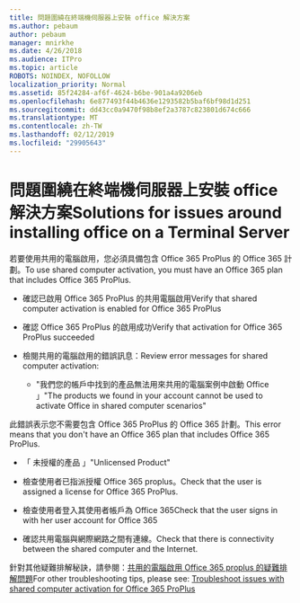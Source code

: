 ```yaml
---
title: 問題圍繞在終端機伺服器上安裝 office 解決方案
ms.author: pebaum
author: pebaum
manager: mnirkhe
ms.date: 4/26/2018
ms.audience: ITPro
ms.topic: article
ROBOTS: NOINDEX, NOFOLLOW
localization_priority: Normal
ms.assetid: 85f24284-af6f-4624-b6be-901a4a9206eb
ms.openlocfilehash: 6e877493f44b4636e1293582b5baf6bf98d1d251
ms.sourcegitcommit: dd43cc0a9470f98b8ef2a3787c823801d674c666
ms.translationtype: MT
ms.contentlocale: zh-TW
ms.lasthandoff: 02/12/2019
ms.locfileid: "29905643"
---
```

# <a name="solutions-for-issues-around-installing-office-on-a-terminal-server"></a><span data-ttu-id="9e424-102">問題圍繞在終端機伺服器上安裝 office 解決方案</span><span class="sxs-lookup"><span data-stu-id="9e424-102">Solutions for issues around installing office on a Terminal Server</span></span>

<span data-ttu-id="9e424-103">若要使用共用的電腦啟用，您必須具備包含 Office 365 ProPlus 的 Office 365 計劃。</span><span class="sxs-lookup"><span data-stu-id="9e424-103">To use shared computer activation, you must have an Office 365 plan that includes Office 365 ProPlus.</span></span>
  
- <span data-ttu-id="9e424-104">確認已啟用 Office 365 ProPlus 的共用電腦啟用</span><span class="sxs-lookup"><span data-stu-id="9e424-104">Verify that shared computer activation is enabled for Office 365 ProPlus</span></span>
    
- <span data-ttu-id="9e424-105">確認 Office 365 ProPlus 的啟用成功</span><span class="sxs-lookup"><span data-stu-id="9e424-105">Verify that activation for Office 365 ProPlus succeeded</span></span>
    
- <span data-ttu-id="9e424-106">檢閱共用的電腦啟用的錯誤訊息：</span><span class="sxs-lookup"><span data-stu-id="9e424-106">Review error messages for shared computer activation:</span></span>
    
  - <span data-ttu-id="9e424-107">"我們您的帳戶中找到的產品無法用來共用的電腦案例中啟動 Office 」</span><span class="sxs-lookup"><span data-stu-id="9e424-107">"The products we found in your account cannot be used to activate Office in shared computer scenarios"</span></span>
  
<span data-ttu-id="9e424-108">此錯誤表示您不需要包含 Office 365 ProPlus 的 Office 365 計劃。</span><span class="sxs-lookup"><span data-stu-id="9e424-108">This error means that you don't have an Office 365 plan that includes Office 365 ProPlus.</span></span>
    
  - <span data-ttu-id="9e424-109">「 未授權的產品 」</span><span class="sxs-lookup"><span data-stu-id="9e424-109">"Unlicensed Product"</span></span>
    
  - <span data-ttu-id="9e424-110">檢查使用者已指派授權 Office 365 proplus。</span><span class="sxs-lookup"><span data-stu-id="9e424-110">Check that the user is assigned a license for Office 365 ProPlus.</span></span>
    
  - <span data-ttu-id="9e424-111">檢查使用者登入其使用者帳戶為 Office 365</span><span class="sxs-lookup"><span data-stu-id="9e424-111">Check that the user signs in with her user account for Office 365</span></span>
    
  - <span data-ttu-id="9e424-112">確認共用電腦與網際網路之間有連線。</span><span class="sxs-lookup"><span data-stu-id="9e424-112">Check that there is connectivity between the shared computer and the Internet.</span></span>
    
<span data-ttu-id="9e424-113">針對其他疑難排解秘訣，請參閱：[共用的電腦啟用 Office 365 proplus 的疑難排解問題](https://docs.microsoft.com/DeployOffice/troubleshoot-issues-with-shared-computer-activation-for-office-365-proplus)</span><span class="sxs-lookup"><span data-stu-id="9e424-113">For other troubleshooting tips, please see: [Troubleshoot issues with shared computer activation for Office 365 ProPlus](https://docs.microsoft.com/DeployOffice/troubleshoot-issues-with-shared-computer-activation-for-office-365-proplus)</span></span>
  

